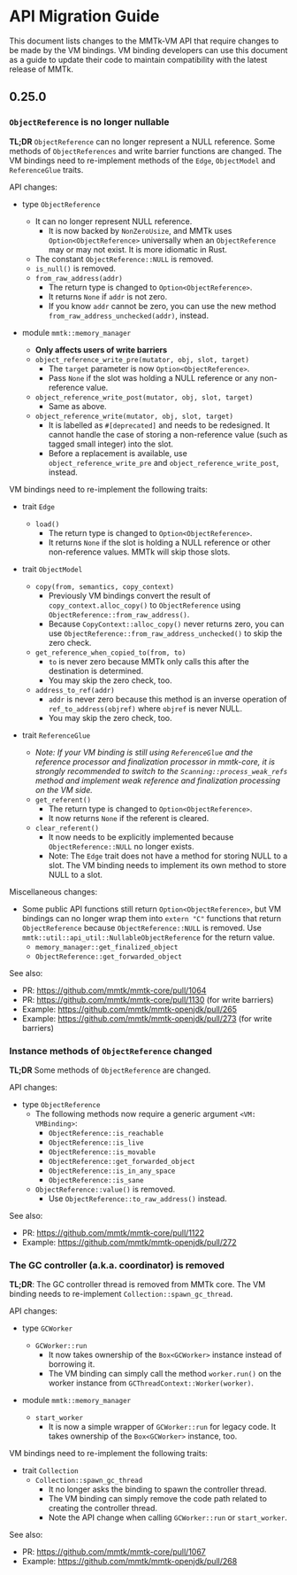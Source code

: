 <!--
The canonical location of this document is `mmtk-core/doc/userguide/src/api_migration.md`.
It will be part of the MMTk User Guide, available online at <https://docs.mmtk.io/index.html>.
-->

# API Migration Guide

This document lists changes to the MMTk-VM API that require changes to be made by the VM bindings.
VM binding developers can use this document as a guide to update their code to maintain
compatibility with the latest release of MMTk.

<!--
Developers of mmtk-core:

Add an item when making API-breaking changes, but edit existing item if the same API is changed
again before the upcoming release.  No need to add item if a change only adds new API functions, or
if it is source-compatible with the previous version so that VM binding code does not need to be
changed.

Check the current version in `Cargo.toml` before adding items.
New items should be added to the section for the *upcoming* release.

Use URLs of the pull requests to link to the relevant revisions.  Do not use commit hashes because
they will change after squash-merging.

Maintain a line width of 100 characters so that developers who read this file in an IDE or text
editor can still read comfortably.
-->

<!-- Template

## 0.xx.0 (the version number)

### Title of a change.  (Usually one per PR.  May coalesce several related PRs.)

**TL;DR** Use a few sentences to summarize the change so that the reader knows what has bee changed
without reading through the following list.

API changes:

*   type `Foo` (Put types/traits/modules at the first level.  Keep the "type/trait/module" prefix
    so that the reader can search for "type `Foo`" to find actual changes about `Foo` rather than
    places that merely mention `Foo`.)
    -   `abc()` is removed. (Put methods/functions/constants/other items at the second level)
        +   Use `abc2` instead. (Put suggestions at the third level)
    -   `defg()`
        +   It now takes an additional parameter `blah` which is required by blah blah blah because
            blah blah blah blah.  Now we have to blah blah blah blah... (Feel free to put long
            descriptions down one hierarchy level.)
        +   If you used to do xxxx, pass yyyy as `blah`.
        +   Otherwise, use the default value `Blah::default()`.

*   module `aaa::bbb::ccc`
    -   **Only affects users of feature "xxxx"** (When omitted, it means it affects everyone.)
    -   `method1()`
        +   What happened to it...
        +   Suggestion...
    -   `method2()`
        +   What happened to it...
        +   Suggestion...

VM bindings need to re-implement the following traits:

*   trait `Bar`
    -   `method1()`
        +   MMTk now expects the VM binding to...
        +   The VM binding should...
    -   `method2()`
        +   MMTk now expects the VM binding to...
        +   The VM binding should...

*   trait `Baz`
    -   insert methods here...

Miscellaneous changes:

*   Add more stuff if it doesn't belong to any of the categories, but still needs the attention from
    the VM binding developers.

See also:

-   PR: <https://github.com/mmtk/mmtk-core/pull/121>
-   PR: <https://github.com/mmtk/mmtk-core/pull/122>
-   Binding example: <https://github.com/mmtk/mmtk-openjdk/pull/42>
-   Binding example: <https://github.com/mmtk/mmtk-openjdk/pull/43>

-->

## 0.25.0


### `ObjectReference` is no longer nullable

**TL;DR** `ObjectReference` can no longer represent a NULL reference.  Some methods of
`ObjectReferences` and write barrier functions are changed.  The VM bindings need to re-implement
methods of the `Edge`, `ObjectModel` and `ReferenceGlue` traits.

API changes:

*   type `ObjectReference`
    -   It can no longer represent NULL reference.
        +   It is now backed by `NonZeroUsize`, and MMTk uses `Option<ObjectReference>` universally
            when an `ObjectReference` may or may not exist.  It is more idiomatic in Rust.
    -   The constant `ObjectReference::NULL` is removed.
    -   `is_null()` is removed.
    -   `from_raw_address(addr)`
        +   The return type is changed to `Option<ObjectReference>`.
        +   It returns `None` if `addr` is not zero.
        +   If you know `addr` cannot be zero, you can use the new method
            `from_raw_address_unchecked(addr)`, instead.

*   module `mmtk::memory_manager`
    -   **Only affects users of write barriers**
    -   `object_reference_write_pre(mutator, obj, slot, target)`
        +   The `target` parameter is now `Option<ObjectReference>`.
        +   Pass `None` if the slot was holding a NULL reference or any non-reference value.
    -   `object_reference_write_post(mutator, obj, slot, target)`
        +   Same as above.
    -   `object_reference_write(mutator, obj, slot, target)`
        +   It is labelled as `#[deprecated]` and needs to be redesigned.  It cannot handle the case
            of storing a non-reference value (such as tagged small integer) into the slot.
        +   Before a replacement is available, use `object_reference_write_pre` and
            `object_reference_write_post`, instead.

VM bindings need to re-implement the following traits:

*   trait `Edge`
    -   `load()`
        +   The return type is changed to `Option<ObjectReference>`.
        +   It returns `None` if the slot is holding a NULL reference or other non-reference
            values.  MMTk will skip those slots.

*   trait `ObjectModel`
    -   `copy(from, semantics, copy_context)`
        +   Previously VM bindings convert the result of `copy_context.alloc_copy()` to
            `ObjectReference` using `ObjectReference::from_raw_address()`.
        +   Because `CopyContext::alloc_copy()` never returns zero, you can use
            `ObjectReference::from_raw_address_unchecked()` to skip the zero check.
    -   `get_reference_when_copied_to(from, to)`
        +   `to` is never zero because MMTk only calls this after the destination is determined.
        +   You may skip the zero check, too.
    -   `address_to_ref(addr)`
        +   `addr` is never zero because this method is an inverse operation of
            `ref_to_address(objref)` where `objref` is never NULL.
        +   You may skip the zero check, too.

*   trait `ReferenceGlue`
    -   *Note: If your VM binding is still using `ReferenceGlue` and the reference processor and
        finalization processor in mmtk-core, it is strongly recommended to switch to the
        `Scanning::process_weak_refs` method and implement weak reference and finalization
        processing on the VM side.*
    -   `get_referent()`
        +   The return type is changed to `Option<ObjectReference>`.
        +   It now returns `None` if the referent is cleared.
    -   `clear_referent()`
        +   It now needs to be explicitly implemented because `ObjectReference::NULL` no longer
            exists.
        +   Note: The `Edge` trait does not have a method for storing NULL to a slot.  The VM
            binding needs to implement its own method to store NULL to a slot.

Miscellaneous changes:

*   Some public API functions still return `Option<ObjectReference>`, but VM bindings can no longer
    wrap them into `extern "C"` functions that return `ObjectReference` because
    `ObjectReference::NULL` is removed.  Use `mmtk::util::api_util::NullableObjectReference` for the
    return value.
    -   `memory_manager::get_finalized_object`
    -   `ObjectReference::get_forwarded_object`

See also:

-   PR: <https://github.com/mmtk/mmtk-core/pull/1064>
-   PR: <https://github.com/mmtk/mmtk-core/pull/1130> (for write barriers)
-   Example: <https://github.com/mmtk/mmtk-openjdk/pull/265>
-   Example: <https://github.com/mmtk/mmtk-openjdk/pull/273> (for write barriers)


### Instance methods of `ObjectReference` changed

**TL;DR** Some methods of `ObjectReference` are changed.

API changes:

*   type `ObjectReference`
    -   The following methods now require a generic argument `<VM: VMBinding>`:
        -   `ObjectReference::is_reachable`
        -   `ObjectReference::is_live`
        -   `ObjectReference::is_movable`
        -   `ObjectReference::get_forwarded_object`
        -   `ObjectReference::is_in_any_space`
        -   `ObjectReference::is_sane`
    -   `ObjectReference::value()` is removed.
        +   Use `ObjectReference::to_raw_address()` instead.

See also:

-   PR: <https://github.com/mmtk/mmtk-core/pull/1122>
-   Example: <https://github.com/mmtk/mmtk-openjdk/pull/272>


### The GC controller (a.k.a. coordinator) is removed

**TL;DR**: The GC controller thread is removed from MMTk core.  The VM binding needs to re-implement
`Collection::spawn_gc_thread`.

API changes:

*   type `GCWorker`
    -   `GCWorker::run`
        +   It now takes ownership of the `Box<GCWorker>` instance instead of borrowing it.
        +   The VM binding can simply call the method `worker.run()` on the worker instance from
            `GCThreadContext::Worker(worker)`.

*   module `mmtk::memory_manager`
    -   `start_worker`
        +   It is now a simple wrapper of `GCWorker::run` for legacy code.  It takes ownership of
            the `Box<GCWorker>` instance, too.

VM bindings need to re-implement the following traits:

*   trait `Collection`
    -   `Collection::spawn_gc_thread`
        +   It no longer asks the binding to spawn the controller thread.
        +   The VM binding can simply remove the code path related to creating the controller
            thread.
        +   Note the API change when calling `GCWorker::run` or `start_worker`.

See also:

-   PR: <https://github.com/mmtk/mmtk-core/pull/1067>
-   Example: <https://github.com/mmtk/mmtk-openjdk/pull/268>

<!--
vim: tw=100
-->
